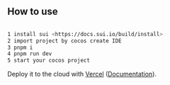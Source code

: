 ## How to use
```bash

1 install sui <https://docs.sui.io/build/install>
2 import project by cocos create IDE
3 pnpm i
4 pnpm run dev
5 start your cocos project 
```

Deploy it to the cloud with [Vercel](https://vercel.com/new?utm_source=github&utm_medium=readme&utm_campaign=next-example) ([Documentation](https://nextjs.org/docs/deployment)).
